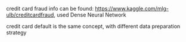 credit card fraud info can be found: https://www.kaggle.com/mlg-ulb/creditcardfraud, used Dense Neural Network

credit card default is the same concept, with different data preparation strategy

